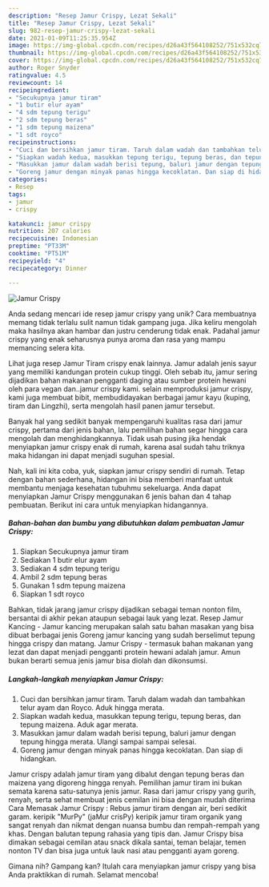 ```yaml
---
description: "Resep Jamur Crispy, Lezat Sekali"
title: "Resep Jamur Crispy, Lezat Sekali"
slug: 982-resep-jamur-crispy-lezat-sekali
date: 2021-01-09T11:25:35.954Z
image: https://img-global.cpcdn.com/recipes/d26a43f564108252/751x532cq70/jamur-crispy-foto-resep-utama.jpg
thumbnail: https://img-global.cpcdn.com/recipes/d26a43f564108252/751x532cq70/jamur-crispy-foto-resep-utama.jpg
cover: https://img-global.cpcdn.com/recipes/d26a43f564108252/751x532cq70/jamur-crispy-foto-resep-utama.jpg
author: Roger Snyder
ratingvalue: 4.5
reviewcount: 14
recipeingredient:
- "Secukupnya jamur tiram"
- "1 butir elur ayam"
- "4 sdm tepung terigu"
- "2 sdm tepung beras"
- "1 sdm tepung maizena"
- "1 sdt royco"
recipeinstructions:
- "Cuci dan bersihkan jamur tiram. Taruh dalam wadah dan tambahkan telur ayam dan Royco. Aduk hingga merata."
- "Siapkan wadah kedua, masukkan tepung terigu, tepung beras, dan tepung maizena. Aduk agar merata."
- "Masukkan jamur dalam wadah berisi tepung, baluri jamur dengan tepung hingga merata. Ulangi sampai sampai selesai."
- "Goreng jamur dengan minyak panas hingga kecoklatan. Dan siap di hidangkan."
categories:
- Resep
tags:
- jamur
- crispy

katakunci: jamur crispy 
nutrition: 207 calories
recipecuisine: Indonesian
preptime: "PT33M"
cooktime: "PT51M"
recipeyield: "4"
recipecategory: Dinner

---
```



![Jamur Crispy](https://img-global.cpcdn.com/recipes/d26a43f564108252/751x532cq70/jamur-crispy-foto-resep-utama.jpg)

Anda sedang mencari ide resep jamur crispy yang unik? Cara membuatnya memang tidak terlalu sulit namun tidak gampang juga. Jika keliru mengolah maka hasilnya akan hambar dan justru cenderung tidak enak. Padahal jamur crispy yang enak seharusnya punya aroma dan rasa yang mampu memancing selera kita.

Lihat juga resep Jamur Tiram crispy enak lainnya. Jamur adalah jenis sayur yang memiliki kandungan protein cukup tinggi. Oleh sebab itu, jamur sering dijadikan bahan makanan pengganti daging atau sumber protein hewani oleh para vegan dan..jamur crispy kami. selain memproduksi jamur crispy, kami juga membuat bibit, membudidayakan berbagai jamur kayu (kuping, tiram dan Lingzhi), serta mengolah hasil panen jamur tersebut.

Banyak hal yang sedikit banyak mempengaruhi kualitas rasa dari jamur crispy, pertama dari jenis bahan, lalu pemilihan bahan segar hingga cara mengolah dan menghidangkannya. Tidak usah pusing jika hendak menyiapkan jamur crispy enak di rumah, karena asal sudah tahu triknya maka hidangan ini dapat menjadi suguhan spesial.


Nah, kali ini kita coba, yuk, siapkan jamur crispy sendiri di rumah. Tetap dengan bahan sederhana, hidangan ini bisa memberi manfaat untuk membantu menjaga kesehatan tubuhmu sekeluarga. Anda dapat menyiapkan Jamur Crispy menggunakan 6 jenis bahan dan 4 tahap pembuatan. Berikut ini cara untuk menyiapkan hidangannya.

<!--inarticleads1-->

##### Bahan-bahan dan bumbu yang dibutuhkan dalam pembuatan Jamur Crispy:

1. Siapkan Secukupnya jamur tiram
1. Sediakan 1 butir elur ayam
1. Sediakan 4 sdm tepung terigu
1. Ambil 2 sdm tepung beras
1. Gunakan 1 sdm tepung maizena
1. Siapkan 1 sdt royco


Bahkan, tidak jarang jamur crispy dijadikan sebagai teman nonton film, bersantai di akhir pekan ataupun sebagai lauk yang lezat. Resep Jamur Kancing - Jamur kancing merupakan salah satu bahan masakan yang bisa dibuat berbagai jenis Goreng jamur kancing yang sudah berselimut tepung hingga crispy dan matang. Jamur Crispy - termasuk bahan makanan yang lezat dan dapat menjadi pengganti protein hewani adalah jamur. Amun bukan berarti semua jenis jamur bisa diolah dan dikonsumsi. 

<!--inarticleads2-->

##### Langkah-langkah menyiapkan Jamur Crispy:

1. Cuci dan bersihkan jamur tiram. Taruh dalam wadah dan tambahkan telur ayam dan Royco. Aduk hingga merata.
1. Siapkan wadah kedua, masukkan tepung terigu, tepung beras, dan tepung maizena. Aduk agar merata.
1. Masukkan jamur dalam wadah berisi tepung, baluri jamur dengan tepung hingga merata. Ulangi sampai sampai selesai.
1. Goreng jamur dengan minyak panas hingga kecoklatan. Dan siap di hidangkan.


Jamur crispy adalah jamur tiram yang dibalut dengan tepung beras dan maizena yang digoreng hingga renyah. Pemilihan jamur tiram ini bukan semata karena satu-satunya jenis jamur. Rasa dari jamur crispy yang gurih, renyah, serta sehat membuat jenis cemilan ini bisa dengan mudah diterima Cara Memasak Jamur Crispy : Rebus jamur tiram dengan air, beri sedikit garam. keripik &#34;MurPy&#34; (jaMur crisPy) keripik jamur tiram organik yang sangat renyah dan nikmat dengan nuansa bumbu dan rempah-rempah yang khas. Dengan balutan tepung rahasia yang tipis dan. Jamur Crispy bisa dimakan sebagai cemilan atau snack dikala santai, teman belajar, temen nonton TV dan bisa juga untuk lauk nasi atau pengganti ayam goreng. 

Gimana nih? Gampang kan? Itulah cara menyiapkan jamur crispy yang bisa Anda praktikkan di rumah. Selamat mencoba!
